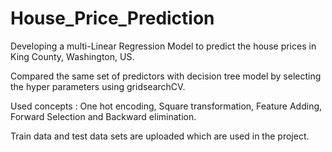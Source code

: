 # House_Price_Prediction

Developing a multi-Linear Regression Model to predict the house prices in King County, Washington, US.

Compared the same set of predictors with decision tree model by selecting the hyper parameters using gridsearchCV.

Used concepts : One hot encoding, Square transformation, Feature Adding, Forward Selection and Backward elimination.

Train data and test data sets are uploaded which are used in the project.
